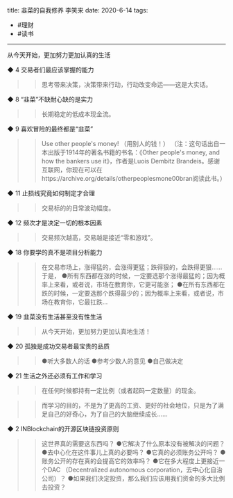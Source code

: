 title: 韭菜的自我修养 李笑来
date: 2020-6-14
tags:
- #理财
- #读书
---

从今天开始，更加努力更加认真的生活



◆ 4 交易者们最应该掌握的能力

>> 思考带来决策，决策带来行动，行动改变命运——这是大实话。


◆ 8 “韭菜”不缺耐心缺的是实力

>> 长期稳定的低成本现金流。


◆ 9 喜欢冒险的最终都是“韭菜”

>> Use other people's money! （用别人的钱！） （注：这句话出自一本出版于1914年的著名书籍的书名：《Other people's money, and how the bankers use it》，作者是Luois Dembitz Brandeis。感谢互联网，你现在可以在https://archive.org/details/otherpeoplesmone00bran阅读此书。）


◆ 11 止损线究竟如何制定才合理

>> 交易标的的日常波动幅度。


◆ 12 频次才是决定一切的根本因素

>> 交易频次越高，交易越是接近“零和游戏”。
 


◆ 18 你要学的真不是项目分析能力

>> 在交易市场上，涨得猛的，会涨得更猛；跌得狠的，会跌得更狠……于是，
●所有东西都在涨的时候，一定要选那个涨得最猛的；因为概率上来看，或者说，市场在教育你，它更可能涨；
●在所有东西都在跌的时候，一定要选那个跌得最少的；因为概率上来看，或者说，市场在教育你，它最扛跌…


◆ 19 韭菜没有生活甚至没有性生活

>> 从今天开始，更加努力更加认真地生活！


◆ 20 孤独是成功交易者最宝贵的品质

>> ●听大多数人的话
●参考少数人的意见
●自己做决定


◆ 21 生活之外还必须有工作和学习

>> 在任何时候都持有一定比例（或者起码一定数量）的现金。

>> 而学习的目的，不是为了更高的工资、更好的社会地位，只是为了满足自己的好奇心，为了自己的大脑继续成长……


◆ 2 INBlockchain的开源区块链投资原则

>> 这世界真的需要这东西吗？
●它解决了什么原本没有被解决的问题？
●去中心化在这件事儿上真的必要吗？
●它真的必须账务公开吗？
●账务公开的存在真的会提高它的效率吗？
●它在多大程度上更接近一个DAC （Decentralized autonomous corporation，去中心化自治公司）？
●如果我们决定投资，那么我们应该用我们资金的多大比例去投资？

